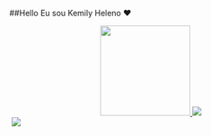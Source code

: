 ##Hello Eu sou Kemily Heleno ♥

<div align="center">
  <a href="https://github.com/KemilyHeleno">
  <img height="160cm" src="https://github-readme-stats.vercel.app/api?username=KemilyHeleno&show_icons=true&theme=dark&include_all_commits=true&count_private=true"/>
  <img heigth="160cm" src="https://github-headme-stats.vercel.app/api/top-langs/?username=KemilyHeleno&layout=compact&langs_count=7&theme=dark"/>
    </div>

<div>
  <a href="mailto:kemily.r.heleno@gmail.com"><img src"https://img.shieds.io/badge/-Gmail-%23333?style=for-the-badge&logoColor=white" target=_blank"></a>
  <a href="https://www.linkedin.com/in/kemily-heleno/" target="_blank"><img src="https://img.shields.io/badge/-LinkedIn-%23007785?style=for-the-badge&logoColor=white" target="_blank"></a>
  </div>
